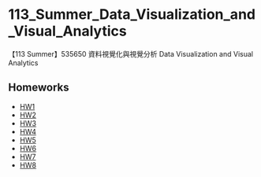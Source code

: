# 113_Summer_Data_Visualization_and_Visual_Analytics
【113 Summer】535650 資料視覺化與視覺分析 Data Visualization and Visual Analytics

## **Homeworks**
* [HW1](https://github.com/cinsiangNG/113_Summer_Data_Visualization_and_Visual_Analytics/tree/main/Homework%20%231%20--%20Scatter%20Plots)  
* [HW2](https://github.com/cinsiangNG/113_Summer_Data_Visualization_and_Visual_Analytics/tree/main/Homework%20%232%20--%20Parallel%20Coordinate%20Plots)  
* [HW3](https://github.com/cinsiangNG/113_Summer_Data_Visualization_and_Visual_Analytics/tree/main/Homework%20%233%20--%20Correlation%20matrices)  
* [HW4](https://github.com/cinsiangNG/113_Summer_Data_Visualization_and_Visual_Analytics/tree/main/Homework%20%234%20--%20Brushable%20Scatter%20Plot%20Matrix
)  
* [HW5](https://github.com/cinsiangNG/113_Summer_Data_Visualization_and_Visual_Analytics/tree/main/Homework%20%235%20--%20Stacked%20Bar%20Charts)  
* [HW6](https://github.com/cinsiangNG/113_Summer_Data_Visualization_and_Visual_Analytics/tree/main/Homework%20%236%20--%20ThemeRiver)  
* [HW7](https://github.com/cinsiangNG/113_Summer_Data_Visualization_and_Visual_Analytics/tree/main/Homework%20%237%20--%20Horizon%20Charts)  
* [HW8](https://github.com/cinsiangNG/113_Summer_Data_Visualization_and_Visual_Analytics/tree/main/Homework%20%238%20--%20Sankey%20Diagram)  

